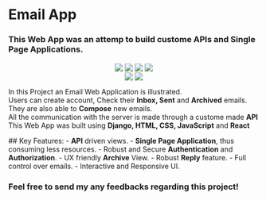 # Email App
### This Web App was an attemp to build custome APIs and Single Page Applications.
<p align="center">
<img align=center src="https://img.shields.io/badge/Python-informational?style=flat&logo=Python&logoColor=1f63a6&color=292A2D" />
<img align=center src="https://img.shields.io/badge/Django-informational?style=flat&logo=Django&logoColor=044a16&color=292A2D" />
<img align=center src="https://img.shields.io/badge/HTML-informational?style=flat&logo=HTML5&logoColor=E34F26&color=292A2D" />
<img align=center src="https://img.shields.io/badge/CSS-informational?style=flat&logo=CSS3&logoColor=1572B6&color=292A2D" /><br/>
<img align=center src="https://img.shields.io/badge/JavaScript-informational?style=flat&logo=JavaScript&logoColor=ffeb14&color=292A2D" />
<img align=center src="https://img.shields.io/badge/React-informational?style=flat&logo=React&logoColor=61DAFB&color=292A2D" />
</p>
<p>
  In this Project an Email Web Application is illustrated. <br/>
  Users can create account, Check their <b>Inbox, Sent</b> and <b>Archived</b> emails.<br/>
  They are also able to <b>Compose</b> new emails.<br/>
  All the communication with the server is made through a custome made <b>API</b><br/>
  This Web App was built using <b>Django, HTML, CSS, JavaScript</b> and <b>React</b>
</p>
## Key Features:
- <b>API</b> driven views.
- <b>Single Page Application</b>, thus consuming less resources.
- Robust and Secure <b>Authentication</b> and <b>Authorization</b>.
- UX friendly <b>Archive</b> View.
- Robust <b>Reply</b> feature.
- Full control over emails.
- Interactive and Responsive UI.

### Feel free to send my any feedbacks regarding this project!
  
  
